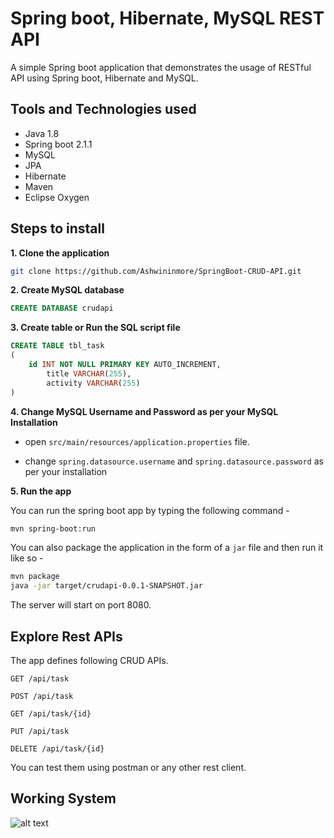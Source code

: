 # Spring boot, Hibernate, MySQL REST API

A simple Spring boot application that demonstrates the usage of RESTful API using Spring boot, Hibernate and MySQL. 

## Tools and Technologies used

* Java 1.8
* Spring boot 2.1.1
* MySQL
* JPA
* Hibernate
* Maven
* Eclipse Oxygen

## Steps to install

**1. Clone the application**

```bash
git clone https://github.com/Ashwininmore/SpringBoot-CRUD-API.git
```

**2. Create MySQL database**

```sql
CREATE DATABASE crudapi
```
	
**3. Create table or Run the SQL script file**

```sql
CREATE TABLE tbl_task
(
	id INT NOT NULL PRIMARY KEY AUTO_INCREMENT,
    	title VARCHAR(255),
    	activity VARCHAR(255)
)
```
	
**4. Change MySQL Username and Password as per your MySQL Installation**
	
+ open `src/main/resources/application.properties` file.

+ change `spring.datasource.username` and `spring.datasource.password` as per your installation
	
**5. Run the app**

You can run the spring boot app by typing the following command -

```bash
mvn spring-boot:run
```

You can also package the application in the form of a `jar` file and then run it like so -

```bash
mvn package
java -jar target/crudapi-0.0.1-SNAPSHOT.jar
```

The server will start on port 8080.
	
## Explore Rest APIs

The app defines following CRUD APIs.

    GET /api/task
    
    POST /api/task
    
    GET /api/task/{id}
    
    PUT /api/task
    
    DELETE /api/task/{id}

You can test them using postman or any other rest client.

## Working System

![alt text]()
